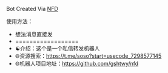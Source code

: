 Bot Created Via [NFD](https://github.com/gshtwy/nfd)

使用方法：

- 想法消息直接发
- ==================
- ☯️介绍：这个是一个私信转发机器人 
- 🌐资源搜索：https://t.me/soso?start=usecode_7298577145
- 🌐机器人项目地址：https://github.com/gshtwy/nfd